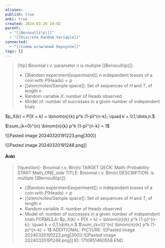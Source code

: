 ```yaml
---
aliases: 
publish: true
anki: true
created: 2024-03-20 19:02
parent:
  - "[[Bernoulli(p)]]"
  - "[[Discrete Random Variable]]"
connected:
  - "[[Схема испытиний Бернулли]]"
tags: []
---
```


> [!tip] Binomial r.v. parameter n
> is multiple [[Bernoulli(p)]]:
> - [[Random experiment|experiment]]: $n$ independent tosses of a coin with $P(\text{Heads}) = p$
> - [[stem/notes/Sample space]]: Set of sequences of $H$ and $T$, of length $n$
> - Random variable $X$: number of Heads observed
> - Model of: number of successes in a given number of independent trials

$p_X(k) = P(X = k) = \binom{n}{k} p^k (1-p)^{n-k}; \quad k = 0,1,\dots,n.$

$\sum_{k=0}^{n} \binom{n}{k} p^k (1-p)^{n-k} = 1$


![[Pasted image 20240320191223.png|300]]


![[Pasted image 20240320191248.png]]

#### Anki
> [!question]- Binomial r.v. Bin(n)
TARGET DECK: Math::Probability
START
Math_ONE_side
TITLE: Binomial r.v. Bin(n)
DESCRIPTION: 
> is multiple [[Bernoulli(p)]]:
> - [[Random experiment|experiment]]: $n$ independent tosses of a coin with $P(\text{Heads}) = p$
> - [[stem/notes/Sample space]]: Set of sequences of $H$ and $T$, of length $n$
> - Random variable $X$: number of Heads observed
> - Model of: number of successes in a given number of independent trials
FORMULA: 
$p_X(k) = P(X = k) = \binom{n}{k} p^k (1-p)^{n-k}; \quad k = 0,1,\dots,n.$
$\sum_{k=0}^{n} \binom{n}{k} p^k (1-p)^{n-k} = 1$
ADDITIONAL:
PICTURE:
![[Pasted image 20240320191223.png|300]]
![[Pasted image 20240320191248.png]]
ID: 1710951460558
END